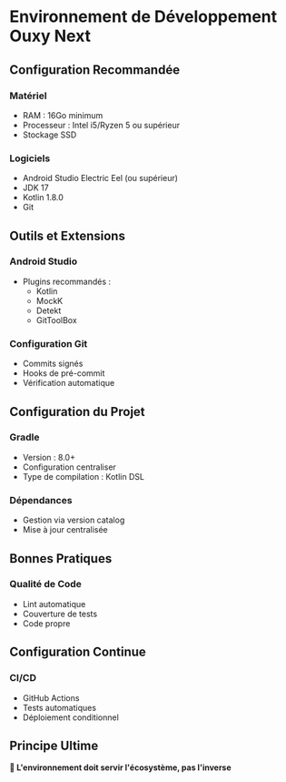 # Environnement de Développement Ouxy Next

## Configuration Recommandée

### Matériel
- RAM : 16Go minimum
- Processeur : Intel i5/Ryzen 5 ou supérieur
- Stockage SSD

### Logiciels
- Android Studio Electric Eel (ou supérieur)
- JDK 17
- Kotlin 1.8.0
- Git

## Outils et Extensions

### Android Studio
- Plugins recommandés :
  * Kotlin
  * MockK
  * Detekt
  * GitToolBox

### Configuration Git
- Commits signés
- Hooks de pré-commit
- Vérification automatique

## Configuration du Projet

### Gradle
- Version : 8.0+
- Configuration centraliser
- Type de compilation : Kotlin DSL

### Dépendances
- Gestion via version catalog
- Mise à jour centralisée

## Bonnes Pratiques

### Qualité de Code
- Lint automatique
- Couverture de tests
- Code propre

## Configuration Continue

### CI/CD
- GitHub Actions
- Tests automatiques
- Déploiement conditionnel

## Principe Ultime

**🌟 L'environnement doit servir l'écosystème, pas l'inverse**